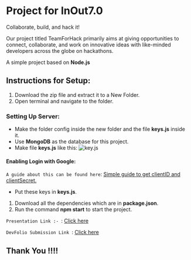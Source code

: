 # Project for InOut7.0

Collaborate, build, and hack it!

Our project titled TeamForHack primarily aims at giving opportunities to connect, collaborate, and work on innovative ideas with like-minded developers across the globe on hackathons.

A simple project based on **Node.js**

## Instructions for Setup:
1. Download the zip file and extract it to a New Folder.
2. Open terminal and navigate to the folder.
  ### Setting Up Server:
   * Make the folder config inside the new folder and the file **keys.js** inside it.
   * Use **MongoDB** as the database for this project.
   * Make file **keys.js** like this: ![key.js](https://user-images.githubusercontent.com/54629424/79287275-e9e38e80-7ee0-11ea-8041-9f8dd3ab330f.png)

 #### Enabling Login with Google:
  `A guide about this can be found here`: [Simple guide to get clientID and clientSecret.](https://developers.google.com/adwords/api/docs/guides/authentication)
   * Put these keys in **keys.js**.
1. Download all the dependencies which are in **package.json**.
1. Run the command **npm start** to start the project.


`Presentation Link :- `: [Click here](https://www.canva.com/design/DAEQ9KghvwY/0jVPym4ch9yQN03koFXKwA/view?utm_content=DAEQ9KghvwY&utm_campaign=designshare&utm_medium=link&utm_source=publishsharelink)

`DevFolio Submission Link `: [Click here](https://devfolio.co/submissions/teamforhack)

## Thank You !!!!
